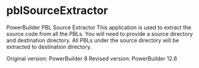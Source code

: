 # pblSourceExtractor
PowerBuilder PBL Source Extractor
This application is used to extract the source code from all the PBLs.
You will need to provide a source directory and destination directory.
All PBLs under the source directory will be extracted to destination directory.

Original version: PowerBuilder 8
Revised version: PowerBuilder 12.6
